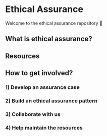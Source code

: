 # Ethical Assurance

Welcome to the ethical assurance repository 👋

## What is ethical assurance?

## Resources

## How to get involved?

### 1) Develop an assurance case

### 2) Build an ethical assurance pattern

### 3) Collaborate with us

### 4) Help maintain the resources